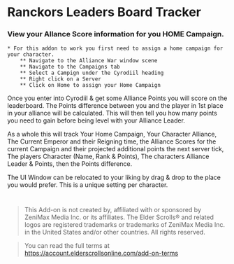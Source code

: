# Ranckors Leaders Board Tracker

### View your Allance Score information for you HOME Campaign.
    * For this addon to work you first need to assign a home campaign for your character.
        ** Navigate to the Alliance War window scene
        ** Navigate to the Campaigns tab
        ** Select a Campign under the Cyrodiil heading
        ** Right click on a Server
        ** Click on Home to assign your Home Campaign

Once you enter into Cyrodiil & get some Alliance Points you will score on the leaderboard.
The Points difference between you and the player in 1st place in your alliance will be calculated. This will then tell you how many points you need to gain before being level with your Alliance Leader.

As a whole this will track Your Home Campaign, Your Character Alliance, The Current Emperor and their Reigning time, the Alliance Scores for the current Campaign and their projected additional points the next server tick,
The players Character (Name, Rank & Points), The characters Alliance Leader & Points, then the Points difference.

The UI Window can be relocated to your liking by drag & drop to the place you would prefer. This is a unique setting per character. 





#
> This Add-on is not created by, affiliated with or sponsored by ZeniMax Media Inc. or its affiliates.
> The Elder Scrolls® and related logos are registered trademarks or trademarks of ZeniMax Media Inc. in the United States and/or other countries.
> All rights reserved.

> You can read the full terms at https://account.elderscrollsonline.com/add-on-terms